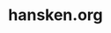 ---
layout: post
title:  "hansken.org"
internal_url:  "/dutchgov/hansken.org.html"
categories: dutchgov
---